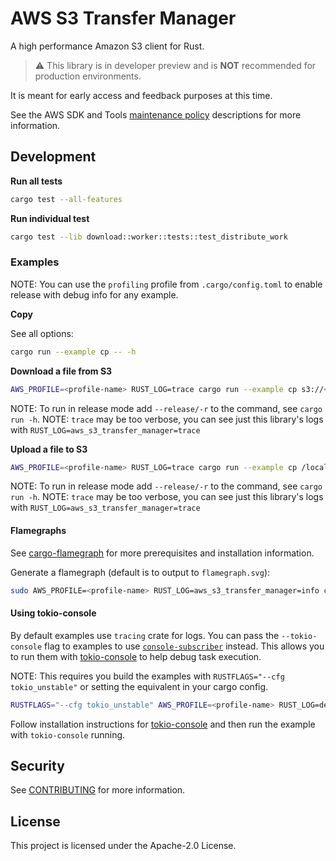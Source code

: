 # AWS S3 Transfer Manager

A high performance Amazon S3 client for Rust.

> :warning: This library is in developer preview and is **NOT** recommended for production environments.

It is meant for early access and feedback purposes at this time.

See the AWS SDK and Tools [maintenance policy](https://docs.aws.amazon.com/sdkref/latest/guide/maint-policy.html#version-life-cycle)
descriptions for more information.


## Development

**Run all tests**

```sh
cargo test --all-features
```

**Run individual test**

```sh
cargo test --lib download::worker::tests::test_distribute_work
```

### Examples

NOTE: You can use the `profiling` profile from `.cargo/config.toml` to enable release with debug info for any example.

**Copy**

See all options:
```sh
cargo run --example cp -- -h
```

**Download a file from S3**

```sh
AWS_PROFILE=<profile-name> RUST_LOG=trace cargo run --example cp s3://<my-bucket>/<my-key> /local/path/<filename>
```
NOTE: To run in release mode add `--release/-r` to the command, see `cargo run -h`.
NOTE: `trace` may be too verbose, you can see just this library's logs with `RUST_LOG=aws_s3_transfer_manager=trace`

**Upload a file to S3**

```sh
AWS_PROFILE=<profile-name> RUST_LOG=trace cargo run --example cp /local/path/<filename> s3://<my-bucket>/<my-key>
```

NOTE: To run in release mode add `--release/-r` to the command, see `cargo run -h`.
NOTE: `trace` may be too verbose, you can see just this library's logs with `RUST_LOG=aws_s3_transfer_manager=trace`


#### Flamegraphs

See [cargo-flamegraph](https://github.com/flamegraph-rs/flamegraph) for more prerequisites and installation information.

Generate a flamegraph (default is to output to `flamegraph.svg`):

```sh
sudo AWS_PROFILE=<profile-name> RUST_LOG=aws_s3_transfer_manager=info cargo flamegraph --profile profiling --example cp -- s3://test-sdk-rust-aaron/mb-128.dat /tmp/mb-128.dat
```

#### Using tokio-console

By default examples use `tracing` crate for logs. You can pass the `--tokio-console` flag to examples to 
use [`console-subscriber`](https://crates.io/crates/console-subscriber) instead. This allows you to run them with
[tokio-console](https://github.com/tokio-rs/console) to help debug task execution.

NOTE: This requires you build the examples with `RUSTFLAGS="--cfg tokio_unstable"` or setting the equivalent in 
your cargo config.


```sh
RUSTFLAGS="--cfg tokio_unstable" AWS_PROFILE=<profile-name> RUST_LOG=debug cargo run --example cp --tokio-console ...
```


Follow installation instructions for [tokio-console](https://github.com/tokio-rs/console) and then run the
example with `tokio-console` running.


## Security

See [CONTRIBUTING](CONTRIBUTING.md#security-issue-notifications) for more information.

## License

This project is licensed under the Apache-2.0 License.
